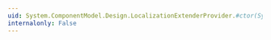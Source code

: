 ```yaml
---
uid: System.ComponentModel.Design.LocalizationExtenderProvider.#ctor(System.ComponentModel.ISite,System.ComponentModel.IComponent)
internalonly: False
---
```

